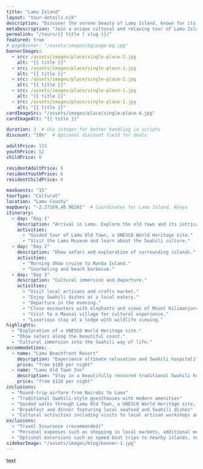 ```yaml
---
title: "Lamu Island"
layout: "tour-details.njk"
description: "Discover the serene beauty of Lamu Island, known for its pristine beaches, rich Swahili culture, and tranquil atmosphere. Experience a different pace of life as you explore the ancient town, UNESCO World Heritage site, and enjoy dhow safaris along the coast."
metaDescription: "Join a unique cultural and relaxing tour of Lamu Island, featuring UNESCO heritage sites, traditional dhow safaris, and deep dives into Swahili culture. Book your escape to Lamu Island today and discover its serene beaches and rich history."
permalink: "/tours/{{ title | slug }}/"
featured: true
# pageBanner: "/assets/images/bg/page-bg.jpg"
bannerImages:
  - src: /assets/images/place/single-place-2.jpg
    alt: "{{ title }}"
  - src: /assets/images/place/single-place-1.jpg
    alt: "{{ title }}"
  - src: /assets/images/place/single-place-2.jpg
    alt: "{{ title }}"
  - src: /assets/images/place/single-place-1.jpg
    alt: "{{ title }}"
  - src: /assets/images/place/single-place-2.jpg
    alt: "{{ title }}"
cardImageSrc: "/assets/images/place/single-place-4.jpg"
cardImageAlt: "{{ title }}"

duration: 3  # Use integer for better handling in scripts
discount: "10%"  # Optional discount field for deals

adultPrice: 133
youthPrice: 52
childPrice: 0

residentAdultPrice: 9
residentYouthPrice: 6
residentChildPrice: 0

maxGuests: "15"
tourType: "Cultural"
location: "Lamu County"
mapQuery: "-2.27169,40.90201"  # Coordinates for Lamu Island, Kenya
itinerary:
  - day: "Day 1"
    description: "Arrival in Lamu. Explore the old town and its intricate alleyways."
    activities:
      - "Guided tour of Lamu Old Town, a UNESCO World Heritage site."
      - "Visit the Lamu Museum and learn about the Swahili culture."
  - day: "Day 2"
    description: "Dhow safari and exploration of surrounding islands."
    activities:
      - "Morning dhow cruise to Manda Island."
      - "Snorkeling and beach barbecue."
  - day: "Day 3"
    description: "Cultural immersion and departure."
    activities:
      - "Visit local artisans and crafts market."
      - "Enjoy Swahili dishes at a local eatery."
      - "Departure in the evening."
      - "Close encounters with elephants and views of Mount Kilimanjaro."
      - "Visit to a Maasai village for cultural experience."
      - "Luxurious stay at a lodge with wildlife viewing."
highlights:
  - "Exploration of a UNESCO World Heritage site."
  - "Dhow safari along the beautiful coast."
  - "Cultural immersion into the Swahili way of life."
accommodations:
  - name: "Lamu Beachfront Resort"
    description: "Experience ultimate relaxation and Swahili hospitality at our beachfront resort."
    price: "from $180 per night"
  - name: "Lamu Old Town Inn"
    description: "Stay in a beautifully restored traditional Swahili house in the historic Old Town."
    price: "from $120 per night"
inclusions:
  - "Round-trip airfare from Nairobi to Lamu"
  - "Traditional Swahili-style guesthouses with modern amenities"
  - "Guided walks through Lamu Old Town, a UNESCO World Heritage site, and dhow sailing trips"
  - "Breakfast and dinner featuring local seafood and Swahili dishes"
  - "Cultural activities including visits to local artisan workshops and a sunset dhow cruise"
exclusions:
  - "Travel Insurance (recommended)"
  - "Personal expenses such as shopping in local markets, additional meals, and personal items"
  - "Optional excursions such as speed boat trips to nearby islands, snorkeling, and scuba diving activities"
sidebarImage: "/assets/images/blog/banner-1.jpg"
---
```

text
